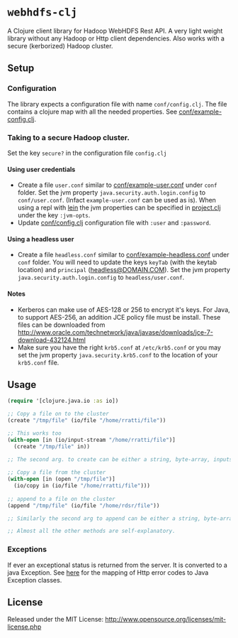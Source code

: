 # `webhdfs-clj`

A Clojure client library for Hadoop WebHDFS Rest API.
A very light weight library without any Hadoop or Http client dependencies. Also works with a secure (kerborized) Hadoop cluster.

## Setup

### Configuration
The library expects a configuration file with name `conf/config.clj`. The file contains a clojure map with all the needed properties. See [conf/example-config.clj](conf/example-config.clj).

### Taking to a secure Hadoop cluster.
Set the key `secure?` in the configuration file `config.clj`

#### Using user credentials
 * Create a file `user.conf` similar to [conf/example-user.conf](conf/example-user.conf) under `conf` folder. Set the jvm property `java.security.auth.login.config` to `conf/user.conf`. (Infact `example-user.conf` can be used as is). When using a repl with [lein](https://github.com/technomancy/leiningen) the jvm properties can be specified in [project.clj](project.clj) under the key `:jvm-opts`.
 * Update [conf/config.clj](conf/config.clj) configuration file with `:user` and `:password`.

#### Using a headless user
 * Create a file `headless.conf` similar to [conf/example-headless.conf](conf/example-headless.conf) under `conf` folder. You will need to update the keys `keyTab` (with the keytab location) and `principal` (headless@DOMAIN.COM). Set the jvm property `java.security.auth.login.config` to `headless/user.conf`.

#### Notes 
 * Kerberos can make use of AES-128 or 256 to encrypt it's keys. For Java, to support AES-256, an addition JCE policy file must be install. These files can be downloaded from http://www.oracle.com/technetwork/java/javase/downloads/jce-7-download-432124.html
 * Make sure you have the right `krb5.conf` at `/etc/krb5.conf` or you may set the jvm property `java.security.krb5.conf` to the location of your `krb5.conf` file.

## Usage

```clojure
(require '[clojure.java.io :as io])

;; Copy a file on to the cluster
(create "/tmp/file" (io/file "/home/rratti/file")) 

;; This works too
(with-open [in (io/input-stream "/home/rratti/file")]
  (create "/tmp/file" in))
  
;; The second arg. to create can be either a string, byte-array, inputstream or file

;; Copy a file from the cluster
(with-open [in (open "/tmp/file")]
  (io/copy in (io/file "/home/rratti/file")))
  
;; append to a file on the cluster
(append "/tmp/file" (io/file "/home/rdsr/file")) 

;; Similarly the second arg to append can be either a string, byte-array, inputstream or file

;; Almost all the other methods are self-explanatory.
```

### Exceptions
If ever an exceptional status is returned from the server. It is converted to a java Exception. See [here](http://hadoop.apache.org/docs/stable/hadoop-project-dist/hadoop-hdfs/WebHDFS.html#Error_Responses) for the mapping of Http error codes to Java Exception classes.


## License

Released under the MIT License:
<http://www.opensource.org/licenses/mit-license.php>
